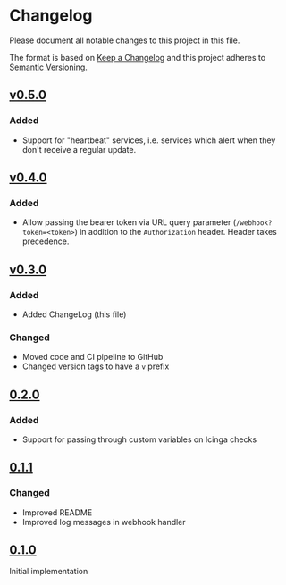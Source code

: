 # Changelog

Please document all notable changes to this project in this file.

The format is based on [Keep a Changelog](http://keepachangelog.com/)
and this project adheres to [Semantic Versioning](http://semver.org/).

## [v0.5.0]

### Added

- Support for "heartbeat" services, i.e. services which alert when they don't receive a regular update.

## [v0.4.0]

### Added

- Allow passing the bearer token via URL query parameter (`/webhook?token=<token>`) in addition to the `Authorization` header. Header takes precedence.

## [v0.3.0]

### Added

- Added ChangeLog (this file)

### Changed

- Moved code and CI pipeline to GitHub
- Changed version tags to have a `v` prefix

## [0.2.0]

### Added

- Support for passing through custom variables on Icinga checks

## [0.1.1]

### Changed

- Improved README
- Improved log messages in webhook handler

## [0.1.0]

Initial implementation

[0.1.0]: https://github.com/vshn/signalilo/releases/tag/0.1.0
[0.1.1]: https://github.com/vshn/signalilo/releases/tag/0.1.1
[0.2.0]: https://github.com/vshn/signalilo/releases/tag/0.2.0
[v0.3.0]: https://github.com/vshn/signalilo/releases/tag/v0.3.0
[v0.4.0]: https://github.com/vshn/signalilo/releases/tag/v0.4.0
[v0.5.0]: https://github.com/vshn/signalilo/releases/tag/v0.5.0

